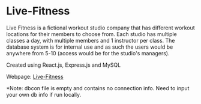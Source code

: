 # Live-Fitness

Live Fitness is a fictional workout studio company that has different workout locations for their members to choose from. Each studio has multiple classes a day, with multiple members and 1 instructor per class.
The database system is for internal use and as such the users would be anywhere from 5-10 (access would be for the studio's managers).

Created using React.js, Express.js and MySQL

Webpage: [Live-Fitness](https://live-fitness-internal@herokuapp.com)

*Note: dbcon file is empty and contains no connection info. Need to input your own db info if run locally.


